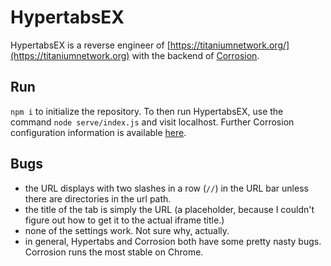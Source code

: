 # HypertabsEX
HypertabsEX is a reverse engineer of [https://titaniumnetwork.org/](https://titaniumnetwork.org) with the backend of [Corrosion](https://github.com/titaniumnetwork-dev/Corrosion).

## Run
`npm i` to initialize the repository. To then run HypertabsEX, use the command `node serve/index.js` and visit localhost. Further Corrosion configuration information is available [here](https://github.com/titaniumnetwork-dev/Corrosion).

## Bugs
 - the URL displays with two slashes in a row (`//`) in the URL bar unless there are directories in the url path.
 - the title of the tab is simply the URL (a placeholder, because I couldn't figure out how to get it to the actual iframe title.)
 - none of the settings work. Not sure why, actually.
 - in general, Hypertabs and Corrosion both have some pretty nasty bugs. Corrosion runs the most stable on Chrome.
